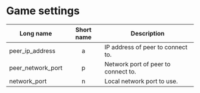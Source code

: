 # Game settings

| Long name | Short name | Description |
|-|:-:|-|
| peer_ip_address | a | IP address of peer to connect to. |
| peer_network_port | p | Network port of peer to connect to. |
| network_port | n | Local network port to use. |
